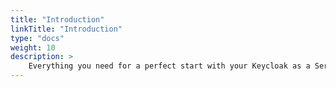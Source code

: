```yaml
---
title: "Introduction"
linkTitle: "Introduction"
type: "docs"
weight: 10
description: >
    Everything you need for a perfect start with your Keycloak as a Service.
---
```

